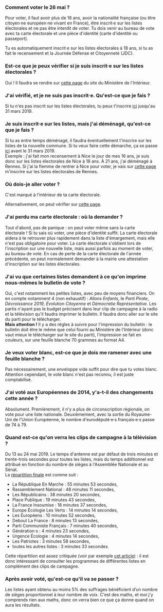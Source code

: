 ### Comment voter le 26 mai ?

Pour voter, il faut avoir plus de 18 ans, avoir la nationalité française (ou être citoyen·ne européen·ne vivant en France), être inscrit·e sur les listes électorales et ne pas être interdit de voter. Tu dois venir au bureau de vote avec ta carte électorale et une pièce d'identité (carte d'identité ou passeport).

Tu es automatiquement inscrit·e sur les listes électorales à 18 ans, si tu as fait le recensement et la Journée Défense et Citoyenneté (JDC).

### Est-ce que je peux vérifier si je suis inscrit·e sur les listes électorales ?

Oui ! Il faudra se rendre sur [cette page](https://www.demarches.interieur.gouv.fr/particuliers/liste-electorale-bureau-vote-comment-verifier-situation) du site du Ministère de l'Intérieur.

### J'ai vérifié, et je ne suis pas inscrit·e. Qu'est-ce que je fais ?

Si tu n'es pas inscrit sur les listes électorales, tu peux t'inscrire [ici](https://www.demarches.interieur.gouv.fr/particuliers/demande-inscription-listes-electorales-1) jusqu'au 31 mars 2019.

### Je suis inscrit·e sur les listes, mais j'ai déménagé, qu'est-ce que je fais ?

Si tu as entre temps déménagé, il faudra éventuellement t'inscrire sur les listes de ta nouvelle commune. Si tu veux faire cette démarche, ça se passe [ici](https://www.service-public.fr/particuliers/vosdroits/F1372) avant le 31 mars 2019.  
Exemple : j'ai fait mon recensement à Nice le jour de mes 16 ans, je suis donc sur les listes électorales de Nice à 18 ans. À 21 ans, j'ai déménagé à Rennes. Si j'ai la flemme de rentrer à Nice pour voter, je vais sur [cette page](https://www.service-public.fr/particuliers/vosdroits/F1372) m'inscrire sur les listes électorales de Rennes.

### Où dois-je aller voter ?

C'est marqué à l'intérieur de ta carte électorale.

Alternativement, on peut vérifier sur [cette page](https://www.service-public.fr/particuliers/vosdroits/services-en-ligne-et-formulaires/ISE).

### J'ai perdu ma carte électorale : où la demander ?

Tout d'abord, pas de panique : on peut voter même sans la carte électorale ! Si tu sais où voter, une pièce d'identité suffit. La carte électorale aidera à te retrouver plus rapidement dans la liste d'émargement, mais elle n'est pas obligatoire pour voter.
La carte électorale s'obtient lors de l'inscription sur une nouvelle liste, mais aussi parfois au moment de voter, au bureau de vote.
En cas de perte de la carte électorale de l'année précédente, on peut normalement demander à la mairie une attestation d'inscription sur les listes électorales.

### J'ai vu que certaines listes demandent à ce qu'on imprime nous-mêmes le bulletin de vote ?

Oui, c'est notamment les petites listes, avec peu de moyens financiers. On en compte notamment 4 (non exhaustif) : *Allons Enfants*, le *Parti Pirate*, *Décroissance 2019*, *Évolution Citoyenne* et *Démocratie Représentative*. Les partis n'ayant pas le budget précisent dans leur clip de campagne à la radio et la télévision qu'il faudra imprimer le bulletin. Il faudra donc aller sur le site du parti pour le télécharger.  
**Mais attention !** Il y a des règles à suivre pour l'impression du bulletin : le bulletin doit être le même que celui fourni au Ministère de l'Intérieur (donc vaut mieux le télécharger sur le site du parti), l'impression se fait en couleurs, sur une feuille blanche 70 grammes au format A4.

### Je veux voter blanc, est-ce que je dois me ramener avec une feuille blanche ?

Pas nécessairement, une enveloppe vide suffit pour dire que tu votes blanc. Attention cependant, le vote blanc n'est pas reconnu, il est juste comptabilisé.

### J'ai voté aux Européennes de 2014, y'a-t-il des changements cette année ?

Absolument. Premièrement, il n'y a plus de circonscription régionale, on vote pour une liste nationale. Deuxièmement, avec la sortie du Royaume-Uni de l'Union Européenne, le nombre d'eurodéputé·e·s français·e·s passe de 74 à 79.

### Quand est-ce qu'on verra les clips de campagne à la télévision ?

Du 13 au 24 mai 2019. Le temps d'antenne est par défaut de trois minutes et trente-trois secondes pour toutes les listes, mais du temps additionnel est attribué en fonction du nombre de sièges à l'Assemblée Nationale et au Sénat.  
La [répartition finale](https://www.csa.fr/Arbitrer/Espace-juridique/Les-textes-reglementaires-du-CSA/Les-decisions-du-CSA/Decision-n-2019-184-du-9-mai-2019-sur-les-emissions-de-la-campagne-officielle-des-Europeennes-2019) est comme suit :  

* La République En Marche : 55 minutes 53 secondes,
* Rassemblement National : 48 minutes 11 secondes,
* Les Républicains : 38 minutes 20 secondes,
* Place Publique : 19 minutes 43 secondes,
* La France Insoumise : 18 minutes 37 secondes,
* Europe Écologie Les Verts : 14 minutes 14 secondes,
* Les Européens : 10 minutes 52 secondes,
* Debout La France : 8 minutes 13 secondes,
* Parti Communiste Français : 7 minutes 40 secondes,
* Génération·s : 4 minutes 23 secondes,
* Urgence Écologie : 4 minutes 14 secondes,
* Les Patriotes : 3 minutes 58 secondes,
* toutes les autres listes : 3 minutes 33 secondes.

Cette répartition est assez critiquée (voir par exemple [cet article](https://www.liberation.fr/checknews/2018/01/16/le-gouvernement-veut-il-reduire-le-temps-de-parole-de-l-opposition-pour-les-elections-europeennes_1622033)) : il est donc intéressant de consulter les programmes de différentes listes en complément des clips de campagne.

### Après avoir voté, qu'est-ce qu'il va se passer ?

Les listes ayant obtenu au moins 5% des suffrages bénéficient d’un nombre de sièges proportionnel à leur nombre de voix. C'est des maths, et moi j'y comprends rien aux maths, donc on verra bien ce que ça donne quand on aura les résultats.
